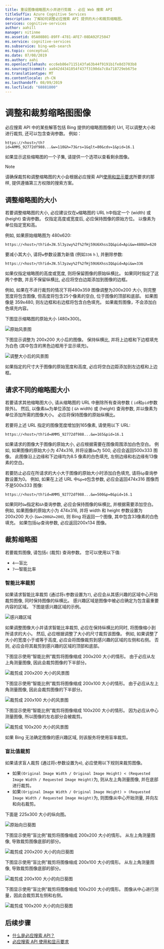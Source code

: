 ```yaml
---
title: 重设图像缩略图大小并进行剪裁 - 必应 Web 搜索 API
titleSuffix: Azure Cognitive Services
description: 了解如何调整必应搜索 API 提供的大小和裁剪缩略图。
services: cognitive-services
author: aahill
manager: nitinme
ms.assetid: 05A08B01-89FF-4781-AFE7-08DA92F25047
ms.service: cognitive-services
ms.subservice: bing-web-search
ms.topic: conceptual
ms.date: 07/08/2019
ms.author: aahi
ms.openlocfilehash: ecc6eb86e7115143fa63b44f9191b1fe8d3703b8
ms.sourcegitcommit: aa042d4341054f437f3190da7c8a718729eb675e
ms.translationtype: MT
ms.contentlocale: zh-CN
ms.lasthandoff: 08/09/2019
ms.locfileid: "68881800"
---
```

# <a name="resize-and-crop-thumbnail-images"></a>调整和裁剪缩略图图像

必应搜索 API 中的某些解答包括 Bing 提供的缩略图图像的 Url, 可以调整大小和进行裁剪, 还可以包含查询参数。 例如：

`https://<host>/th?id=AMMS_92772df988...&w=110&h=73&rs=1&qlt=80&cdv=1&pid=16.1`

如果显示这些缩略图的一个子集, 请提供一个选项以查看剩余图像。

> [!NOTE]
> 请确保裁剪和调整缩略图的大小会根据必应搜索 API[使用和显示要求](use-display-requirements.md)所要求的那样, 提供遵循第三方权限的搜索方案。

## <a name="resize-a-thumbnail"></a>调整缩略图的大小 

若要调整缩略图的大小, 必应建议仅在`w`缩略图的 URL `h`中指定一个 (width) 或 (height) 查询参数。 仅指定高度或宽度后, 必应保持图像的原始方位。 以像素为单位指定宽和高。 

例如, 如果原始缩略图为 480x620:

`https://<host>/th?id=JN.5l3yzwy%2f%2fHj59U6XhssIQ&pid=Api&w=480&h=620`

要减小其大小, 请将`w`参数设置为新值 (例如`336` `h` ), 并删除参数:

`https://<host>/th?id=JN.5l3yzwy%2f%2fHj59U6XhssIQ&pid=Api&w=336`

如果仅指定缩略图的高度或宽度, 则将保留图像的原始纵横比。 如果同时指定了这两个参数, 并且不保留纵横比, 必应将空白边距添加到图像的边框。

例如, 如果在不进行裁剪的情况下将480x359 图像调整为200x200 大小, 则完整宽度将包含图像, 但高度将包含25个像素的空白, 位于图像的顶部和底部。 如果图像是 359x480, 则左边框和右边框将包含白色填充。 如果裁剪图像，不会添加白色填充内容。  

下图显示缩略图的原始大小 (480x300)。  
  
![原始风景图](./media/resize-crop/bing-resize-crop-landscape.png)  
  
下图显示调整为 200x200 大小后的图像。 保持纵横比, 并将上边框和下边框填充为白色 (其中包含的黑色边框用于显示填充)。  
  
![调整大小后的风景图](./media/resize-crop/bing-resize-crop-landscape-resized.png)  

如果指定的尺寸大于图像的原始宽度和高度, 必应将空白边距添加到左边框和上边框。  

## <a name="request-different-thumbnail-sizes"></a>请求不同的缩略图大小

若要请求其他缩略图大小, 请从缩略图的 URL 中删除所有查询参数 ( `id`和`pid`参数除外)。 然后, 以像素`&w`为单位添加 ( `&h` width) 或 (height) 查询参数, 并以像素为单位添加所需的图像大小。 必应将保持图像的原始纵横比。 

若要将上述 URL 指定的图像宽度增加到165像素, 请使用以下 URL:

`https://<host>/th?id=AMMS_92772df988...&w=165&pid=16.1`

如果请求的图像大于图像的原始大小, 必应根据需要在图像周围添加白色空白。 例如, 如果图像的原始大小为 474x316, 并将设置`&w`为 500, 必应会返回500x333 图像。 此图像沿上边缘和下边缘均为8.5 像素的白色填充, 左侧边缘和右边缘有13像素的空白。

若要防止必应在所请求的大小大于图像的原始大小时添加白色填充, 请将`&p`查询参数设置为0。 例如, 如果在上述 URL 中`&p=0`包含参数, 必应会返回474x316 图像而不是500x333 图像:

`https://<host>/th?id=AMMS_92772df988...&w=500&p=0&pid=16.1`

如果同时`&w`指定和`&h`查询参数, 必应会保持图像的纵横比, 并根据需要添加空白。 例如, 如果图像的原始大小为 474x316, 并将 width 和 height 参数设置为200x200 大小 (`&w=200&h=200`), 则 Bing 将返回一个图像, 其中包含33像素的白色填充。 如果包括`&p`查询参数, 必应返回200x134 图像。

## <a name="crop-a-thumbnail"></a>裁剪缩略图 

若要裁剪图像, 请包括`c` (裁剪) 查询参数。 您可以使用以下值:
  
- `4`&mdash;盲比  
- `7`&mdash;智能比率  

### <a name="smart-ratio-cropping"></a>智能比率裁剪

如果请求智能比率裁剪 (通过将`c`参数设置为`7`), 必应会从其感兴趣的区域中心开始裁剪图像, 同时保持图像的纵横比。 感兴趣区域是图像中被必应确定为包含最重要内容的区域。 下图是感兴趣区域的示例。  
  
![感兴趣区域](./media/resize-crop/bing-resize-crop-regionofinterest.png)

如果调整图像大小并请求智能比率裁剪, 必应在保持纵横比的同时, 将图像缩小到所请求的大小。 然后, 必应根据调整了大小的尺寸裁剪该图像。 例如, 如果调整了大小的宽度小于或等于高度, 必应会将图像裁剪到感兴趣的区域的左侧和右侧。 否则, 必应会将其裁剪到感兴趣的区域的顶部和底部。  
  
 
下图显示使用“智能比例”裁剪将图像缩成 200x200 大小的情形。 由于必应从左上角测量图像, 因此会裁剪图像的下半部分。 
  
![裁剪成 200x200 大小的风景图](./media/resize-crop/bing-resize-crop-landscape200x200c7.png) 
  
下图显示使用“智能比例”裁剪将图像缩成 200x100 大小的情形。 由于必应从左上角测量图像, 因此会裁剪图像的下半部分。 
   
![裁剪成 200x100 大小的风景图](./media/resize-crop/bing-resize-crop-landscape200x100c7.png)
  
下图显示使用“智能比例”裁剪将图像缩成 100x200 大小的情形。 因为必应从中心测量图像, 所以图像的左右部分会被裁剪。
  
![裁剪成 100x200 大小的风景图](./media/resize-crop/bing-resize-crop-landscape100x200c7.png) 

如果 Bing 无法确定图像的感兴趣区域, 则该服务将使用盲率裁剪。  

### <a name="blind-ratio-cropping"></a>盲比值裁剪

如果请求盲人裁剪 (通过将`c`参数设置为`4`), 必应使用以下规则来裁剪图像。  
  
- 如果`(Original Image Width / Original Image Height) < (Requested Image Width / Requested Image Height)`为, 则从左上角测量图像, 并在底部进行裁剪。  
- 如果`(Original Image Width / Original Image Height) > (Requested Image Width / Requested Image Height)`为, 则图像从中心开始测量, 并向左和向右裁剪。  

下面是 225x300 大小的纵向图。  
  
![原始向日葵图](./media/resize-crop/bing-resize-crop-sunflower.png)
  
下图显示使用“盲比例”裁剪将图像缩成 200x200 大小的情形。 从左上角测量图像, 导致裁剪图像底部的部分。  
  
![裁剪成 200x200 大小的向日葵图](./media/resize-crop/bing-resize-crop-sunflower200x200c4.png)
  
下图显示使用“盲比例”裁剪将图像缩成 200x100 大小的情形。 从左上角测量图像, 导致裁剪图像底部的部分。  
  
![裁剪成 200x100 大小的向日葵图](./media/resize-crop/bing-resize-crop-sunflower200x100c4.png)
  
下图显示使用“盲比例”裁剪将图像缩成 100x200 大小的情形。 图像从中心进行测量，因此会裁剪其左侧和右侧。  
  
![裁剪成 100x200 大小的向日葵图](./media/resize-crop/bing-resize-crop-sunflower100x200c4.png)

## <a name="next-steps"></a>后续步骤

* [什么是必应搜索 API？](bing-api-comparison.md)
* [必应搜索 API 使用和显示要求](use-display-requirements.md)

